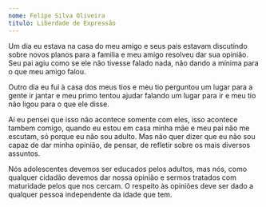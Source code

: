 ```yaml
---
nome: Felipe Silva Oliveira
titulo: Liberdade de Expressão
---
```


Um dia eu estava na casa do meu amigo e seus pais estavam discutindo sobre novos planos para a familia e meu amigo resolveu dar sua opinião. Seu pai agiu como se ele não tivesse falado nada, não dando a mínima para o que meu amigo falou.

Outro dia eu fui à  casa dos meus tios e meu tio perguntou um lugar para a gente ir jantar e meu primo tentou ajudar falando um lugar para ir e meu tio não ligou para o que ele disse.

Aí eu pensei que isso não acontece somente com eles, isso acontece tambem comigo, quando eu estou em casa minha mãe e meu pai não me escutam, só porque eu não sou adulto. Mas não quer dizer que eu não sou capaz de dar minha opinião, de pensar, de refletir sobre os mais diversos assuntos.

Nós adolescentes devemos ser educados pelos adultos, mas nós, como qualquer cidadão devemos dar nossa opinião e sermos tratados com maturidade pelos que nos cercam. O respeito às opiniões deve ser dado a qualquer pessoa independente da idade que tem.
